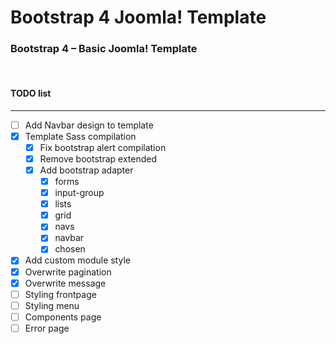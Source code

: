 # Bootstrap 4 Joomla! Template
### Bootstrap 4 – Basic Joomla! Template&nbsp;
&nbsp;

#### TODO list
----------
- [ ] Add Navbar design to template
- [x] Template Sass compilation
  - [x] Fix bootstrap alert compilation
  - [x] Remove bootstrap extended
  - [x] Add bootstrap adapter
    - [x] forms
    - [x] input-group
    - [x] lists
    - [x] grid
    - [x] navs
    - [x] navbar
    - [x] chosen
- [x] Add custom module style
- [x] Overwrite pagination
- [x] Overwrite message
- [ ] Styling frontpage
- [ ] Styling menu
- [ ] Components page
- [ ] Error page

